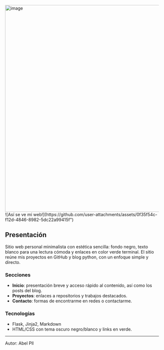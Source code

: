 <img width="1372" height="680" alt="image" src="https://github.com/user-attachments/assets/0f35f54c-f12d-4846-8982-5dc22a99415f" />
![Así se ve mi web!](https://github.com/user-attachments/assets/0f35f54c-f12d-4846-8982-5dc22a99415f")

## Presentación

Sitio web personal minimalista con estética sencilla: fondo negro, texto blanco para una lectura cómoda y enlaces en color verde terminal. El sitio reúne mis proyectos en GitHub y blog python, con un enfoque simple y directo.

### Secciones
- **Inicio**: presentación breve y acceso rápido al contenido, así como los posts del blog.
- **Proyectos**: enlaces a repositorios y trabajos destacados.
- **Contacto**: formas de encontrarme en redes o contactarme.

### Tecnologías
- Flask, Jinja2, Markdown
- HTML/CSS con tema oscuro negro/blanco y links en verde.

---
Autor: Abel Pll
